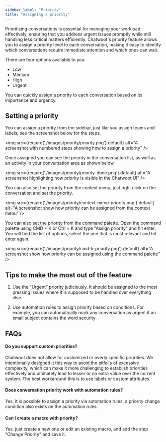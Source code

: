 ```yaml
---
sidebar_label: "Priority"
title: "Assigning a priority"
---
```


Prioritizing conversations is essential for managing your workload effectively, ensuring that you address urgent issues promptly while still handling less critical matters efficiently. Chatwoot's priority feature allows you to assign a priority level to each conversation, making it easy to identify which conversations require immediate attention and which ones can wait.

There are four options available to you:

- Low
- Medium
- High
- Urgent

You can quickly assign a priority to each conversation based on its importance and urgency.

## Setting a priority

You can assign a priority from the sidebar, just like you assign teams and labels, see the screenshot below for the steps.

<img src={require('./images/priority/priority.png').default} alt="A screenshot with numbered steps showing how to assign a priority" />

Once assigned you can see the priority in the conversation list, as well as an activity in your conversation area as shown below

<img src={require('./images/priority/priority-done.png').default} alt="A screenshot highlighting how priority is visible in the Chatwoot UI" />

You can also set the priority from the context menu, just right click on the conversation and set the priority.

<img src={require('./images/priority/context-menu-priority.png').default} alt="A screenshot show how priority can be assigned from the context menu" />

You can also set the priority from the command palette. Open the command palette using CMD + K or Ctrl + K and type "Assign priority" and hit enter. You will find the list of options, select the one that is most relevant and hit enter again.

<img src={require('./images/priority/cmd-k-priority.png').default} alt="A screenshot show how priority can be assigned using the command palette" />

## Tips to make the most out of the feature

1. Use the "Urgent" priority judiciously. It should be assigned to the most pressing issues where it is supposed to be handled over everything else.

1. Use automation rules to assign priority based on conditions. For example, you can automatically mark any conversation as urgent if an email subject contains the word security

## FAQs

#### Do you support custom priorities?

Chatwoot does not allow for customized or overly specific priorities. We intentionally designed it this way to avoid the pitfalls of excessive complexity, which can make it more challenging to establish priorities effectively and ultimately lead to lesser or no extra value over the current system. The best workaround this is to use labels or custom attributes.

#### Does conversation priority work with automation rules?

Yes, it is possible to assign a priority via automation rules, a priority change condition also exists on the automation rules.

#### Can I create a macro with priority?

Yes, just create a new one or edit an existing macro, and add the step "Change Priority" and save it.
